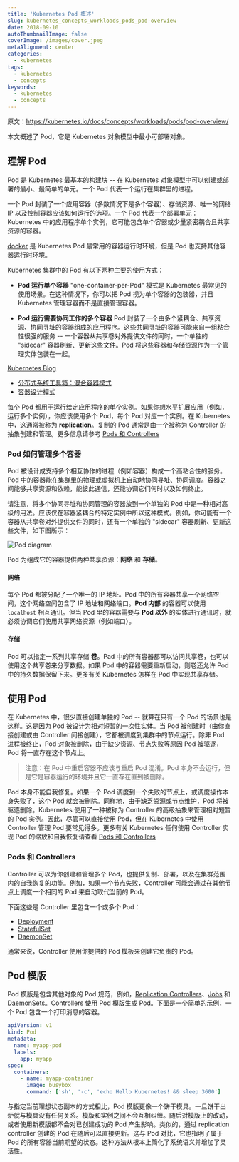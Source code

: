 ```yaml
---
title: 'Kubernetes Pod 概述'
slug: kubernetes_concepts_workloads_pods_pod-overview
date: 2018-09-10
autoThumbnailImage: false
coverImage: /images/cover.jpeg
metaAlignment: center
categories:
  - kubernetes
tags:
  - kubernetes
  - concepts
keywords:
  - kubernetes
  - concepts
---
```


原文：https://kubernetes.io/docs/concepts/workloads/pods/pod-overview/

本文概述了 Pod，它是 Kubernetes 对象模型中最小可部署对象。

<!--more-->

## 理解 Pod

Pod 是 Kubernetes 最基本的构建块 -- 在 Kubernetes 对象模型中可以创建或部署的最小、最简单的单元。一个 Pod 代表一个运行在集群里的进程。

一个 Pod 封装了一个应用容器（多数情况下是多个容器）、存储资源、唯一的网络 IP 以及控制容器应该如何运行的选项。一个 Pod 代表一个部署单元：Kubernetes 中的应用程序单个实例，它可能包含单个容器或少量紧密耦合且共享资源的容器。

[docker](https://www.docker.com/) 是 Kubernetes Pod 最常用的容器运行时环境，但是 Pod 也支持其他容器运行时环境。

Kubernetes 集群中的 Pod 有以下两种主要的使用方式：

- **Pod 运行单个容器** "one-container-per-Pod" 模式是 Kubernetes 最常见的使用场景。在这种情况下，你可以把 Pod 视为单个容器的包装器，并且 Kubernetes 管理容器而不是直接管理容器。

- **Pod 运行需要协同工作的多个容器** Pod 封装了一个由多个紧耦合、共享资源、协同寻址的容器组成的应用程序。这些共同寻址的容器可能来自一组粘合性很强的服务 -- 一个容器从共享卷对外提供文件的同时，一个单独的 "sidecar" 容器刷新、更新这些文件。Pod 将这些容器和存储资源作为一个管理实体包装在一起。

[Kubernetes Blog](http://kubernetes.io/blog)

- [分布式系统工具箱：混合容器模式](http://blog.kubernetes.io/2015/06/the-distributed-system-toolkit-patterns.html)
- [容器设计模式](https://kubernetes.io/blog/2016/06/container-design-patterns)

每个 Pod 都用于运行给定应用程序的单个实例。如果你想水平扩展应用（例如，运行多个实例），你应该使用多个 Pod，每个 Pod 对应一个实例。在 Kubernetes 中，这通常被称为 **replication**。复制的 Pod 通常是由一个被称为 Controller 的抽象创建和管理。更多信息请参考 [Pods 和 Controllers](https://kubernetes.io/docs/concepts/workloads/pods/pod-overview/#pods-and-controllers)

### Pod 如何管理多个容器

Pod 被设计成支持多个相互协作的进程（例如容器）构成一个高粘合性的服务。Pod 中的容器能在集群里的物理或虚拟机上自动地协同寻址、协同调度。容器之间能够共享资源和依赖，能彼此通信，还能协调它们何时以及如何终止。

请注意，将多个协同寻址和协同管理的容器放到一个单独的 Pod 中是一种相对高级的用法。应该仅在容器紧耦合的特定实例中所以这种模式。例如，你可能有一个容器从共享卷对外提供文件的同时，还有一个单独的 "sidecar" 容器刷新、更新这些文件，如下图所示：

![Pod diagram](/images/2018/08/pod.svg)

Pod 为组成它的容器提供两种共享资源：**网络** 和 **存储**。

#### 网络

每个 Pod 都被分配了一个唯一的 IP 地址。Pod 中的所有容器共享一个网络空间，这个网络空间包含了 IP 地址和网络端口。**Pod 内部** 的容器可以使用 `localhost` 相互通讯。但当 Pod 里的容器需要与 **Pod 以外** 的实体进行通讯时，就必须协调它们使用共享网络资源（例如端口）。

#### 存储

Pod 可以指定一系列共享存储 **卷**。Pad 中的所有容器都可以访问共享卷，也可以使用这个共享卷来分享数据。如果 Pod 中的容器需要重新启动，则卷还允许 Pod 中的持久数据保留下来。更多有关 Kubernetes 怎样在 Pod 中实现共享存储。

## 使用 Pod

在 Kubernetes 中，很少直接创建单独的 Pod -- 就算在只有一个 Pod 的场景也是这样。这是因为 Pod 被设计为相对短暂的一次性实体。当 Pod 被创建时（由你直接创建或由 Controller 间接创建），它都被调度到集群中的节点运行。除非 Pod 进程被终止，Pod 对象被删除，由于缺少资源、节点失败等原因 Pod 被驱逐，Pod 将一直存在这个节点上。

> 注意：在 Pod 中重启容器不应该与重启 Pod 混淆。Pod 本身不会运行，但是它是容器运行的环境并且它一直存在直到被删除。

Pod 本身不能自我修复。如果一个 Pod 调度到一个失败的节点上，或调度操作本身失败了，这个 Pod 就会被删除。同样地，由于缺乏资源或节点维护，Pod 将被驱逐删除。Kubernetes 使用了一种被称为 Controller 的高级抽象来管理相对短暂的 Pod 实例。因此，尽管可以直接使用 Pod，但在 Kubernetes 中使用 Controller 管理 Pod 要常见得多。更多有关 Kubernetes 任何使用 Controller 实现 Pod 的缩放和自我恢复请查看 [Pods 和 Controllers](https://kubernetes.io/docs/concepts/workloads/pods/pod-overview/#pods-and-controllers)

### Pods 和 Controllers

Controller 可以为你创建和管理多个 Pod，也提供复制、部署，以及在集群范围内的自我恢复的功能。例如，如果一个节点失败，Controller 可能会通过在其他节点上调度一个相同的 Pod 来自动取代当前的 Pod。

下面这些是 Controller 里包含一个或多个 Pod：

- [Deployment](https://kubernetes.io/docs/concepts/workloads/controllers/deployment/)
- [StatefulSet](https://kubernetes.io/docs/concepts/workloads/controllers/statefulset/)
- [DaemonSet](https://kubernetes.io/docs/concepts/workloads/controllers/daemonset/)

通常来说，Controller 使用你提供的 Pod 模板来创建它负责的 Pod。

## Pod 模版

Pod 模版是包含其他对象的 Pod 规范，例如，[Replication Controllers](https://kubernetes.io/docs/concepts/workloads/controllers/replicationcontroller/)、[Jobs](https://kubernetes.io/docs/concepts/jobs/run-to-completion-finite-workloads/) 和 [DaemonSets](https://kubernetes.io/docs/concepts/workloads/controllers/daemonset/)。Controllers 使用 Pod 模版生成 Pod。下面是一个简单的示例，一个 Pod 包含一个打印消息的容器。

```yaml
apiVersion: v1
kind: Pod
metadata:
  name: myapp-pod
  labels:
    app: myapp
spec:
  containers:
    - name: myapp-container
      image: busybox
      command: ['sh', '-c', 'echo Hello Kubernetes! && sleep 3600']
```

与指定当前理想状态副本的方式相比，Pod 模版更像一个饼干模具。一旦饼干出炉就与模具没有任何关系。模版和实例之间不会互相纠缠。随后对模版上的改动，或者使用新模版都不会对已创建成功的 Pod 产生影响。类似的，通过 replication controller 创建的 Pod 在随后可以直接更新。这与 Pod 对比，它也指明了属于 Pod 的所有容器当前期望的状态。这种方法从根本上简化了系统语义并增加了灵活性。
